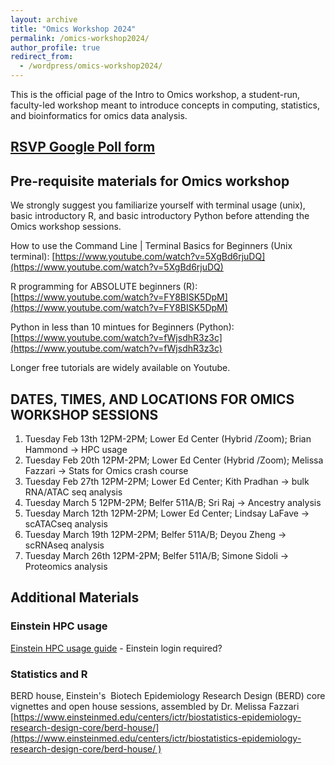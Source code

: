 ```yaml
---
layout: archive
title: "Omics Workshop 2024"
permalink: /omics-workshop2024/
author_profile: true
redirect_from:
  - /wordpress/omics-workshop2024/
---
```



This is the official page of the Intro to Omics workshop, a student-run, faculty-led workshop meant to introduce concepts in computing, statistics, and bioinformatics for omics data analysis.



## [RSVP Google Poll form](https://forms.gle/iuymSPH7EMuePpSV9)



## Pre-requisite materials for Omics workshop

We strongly suggest you familiarize yourself with terminal usage (unix), basic introductory R, and basic introductory Python before attending the Omics workshop sessions.




How to use the Command Line | Terminal Basics for Beginners (Unix terminal):
[https://www.youtube.com/watch?v=5XgBd6rjuDQ](https://www.youtube.com/watch?v=5XgBd6rjuDQ)




R programming for ABSOLUTE beginners (R):
[https://www.youtube.com/watch?v=FY8BISK5DpM](https://www.youtube.com/watch?v=FY8BISK5DpM)




Python in less than 10 mintues for Beginners (Python):
[https://www.youtube.com/watch?v=fWjsdhR3z3c](https://www.youtube.com/watch?v=fWjsdhR3z3c)







Longer free tutorials are widely available on Youtube.




## DATES, TIMES, AND LOCATIONS FOR OMICS WORKSHOP SESSIONS

1. Tuesday Feb 13th 12PM-2PM; Lower Ed Center (Hybrid /Zoom); Brian Hammond → HPC usage
2. Tuesday Feb 20th 12PM-2PM; Lower Ed Center (Hybrid /Zoom); Melissa Fazzari → Stats for Omics crash course
3. Tuesday Feb 27th 12PM-2PM; Lower Ed Center; Kith Pradhan → bulk RNA/ATAC seq analysis
4. Tuesday March 5 12PM-2PM; Belfer 511A/B; Sri Raj → Ancestry analysis
5. Tuesday March 12th 12PM-2PM; Lower Ed Center; Lindsay LaFave → scATACseq analysis
6. Tuesday March 19th 12PM-2PM; Belfer 511A/B; Deyou Zheng → scRNAseq analysis
7. Tuesday March 26th 12PM-2PM; Belfer 511A/B; Simone Sidoli → Proteomics analysis







## Additional Materials


### Einstein HPC usage

[Einstein HPC usage guide](https://montefioreorg.sharepoint.com/sites/Einstein-IT-HPC/SitePages/HPC3.0-UQuick-Start.aspx) - Einstein login required?





### Statistics and R

BERD house, Einstein's  Biotech Epidemiology Research Design (BERD) core vignettes and open house sessions, assembled by Dr. Melissa Fazzari
[https://www.einsteinmed.edu/centers/ictr/biostatistics-epidemiology-research-design-core/berd-house/](https://www.einsteinmed.edu/centers/ictr/biostatistics-epidemiology-research-design-core/berd-house/ )

